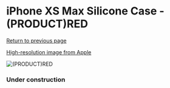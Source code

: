 # iPhone XS Max Silicone Case - (PRODUCT)RED

[Return to previous page](/iphone_x)

[High-resolution image from Apple](https://store.storeimages.cdn-apple.com/8756/as-images.apple.com/is/MRWH2?wid=4500&hei=4500&fmt=png)

<div style="width: 384px"><img src="/everypreview/MRWH2.png" alt="(PRODUCT)RED"></div>

### Under construction
